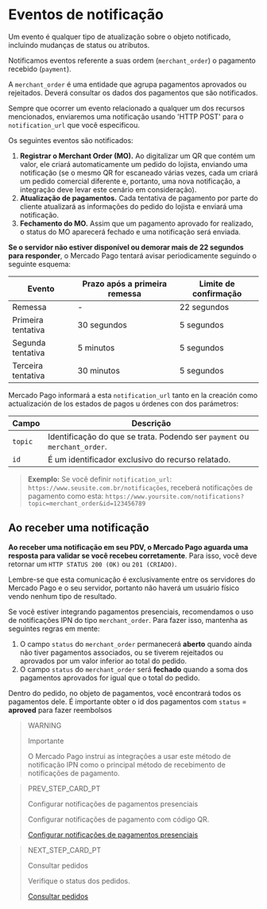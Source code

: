 # Eventos de notificação

Um evento é qualquer tipo de atualização sobre o objeto notificado, incluindo mudanças de status ou atributos. 

Notificamos eventos referente a suas ordem (`merchant_order`) o pagamento recebido (`payment`). 

A `merchant_order` é uma entidade que agrupa pagamentos aprovados ou rejeitados. Deverá consultar os dados dos pagamentos que são notificados.

Sempre que ocorrer um evento relacionado a qualquer um dos recursos mencionados, enviaremos uma notificação usando 'HTTP POST' para o `notification_url` que você especificou.

Os seguintes eventos são notificados:

1. **Registrar o Merchant Order (MO).**  Ao digitalizar um QR que contém um valor, ele criará automaticamente um pedido do lojista, enviando uma notificação (se o mesmo QR for escaneado várias vezes, cada um criará um pedido comercial diferente e, portanto, uma nova notificação, a integração deve levar este cenário em consideração).
2. **Atualização de pagamentos.** Cada tentativa de pagamento por parte do cliente atualizará as informações do pedido do lojista e enviará uma notificação.
3. **Fechamento do MO.** Assim que um pagamento aprovado for realizado, o status do MO aparecerá fechado e uma notificação será enviada.

**Se o servidor não estiver disponível ou demorar mais de 22 segundos para responder**, o Mercado Pago tentará avisar periodicamente seguindo o seguinte esquema:

|Evento|Prazo após a primeira remessa|Limite de confirmação|
|---|---|---|
|Remessa| - |22 segundos|
|Primeira tentativa|30 segundos|5 segundos|
|Segunda tentativa|5 minutos|5 segundos|
|Terceira tentativa|30 minutos|5 segundos|

Mercado Pago informará a esta `notification_url` tanto en la creación como actualización de los estados de pagos u órdenes con dos parámetros:

|Campo|Descrição|
|---|---|
|`topic`|Identificação do que se trata. Podendo ser `payment` ou `merchant_order`.|
|`id`|É um identificador exclusivo do recurso relatado.|

> **Exemplo:** Se você definir `notification_url`: `https://www.seusite.com.br/notificações`, receberá notificações de pagamento como esta: `https://www.yoursite.com/notifications?topic=merchant_order&id=123456789`

## Ao receber uma notificação

**Ao receber uma notificação em seu PDV, o Mercado Pago aguarda uma resposta para validar se você recebeu corretamente**. Para isso, você deve retornar um `HTTP STATUS 200 (OK)` ou `201 (CRIADO)`.

Lembre-se que esta comunicação é exclusivamente entre os servidores do Mercado Pago e o seu servidor, portanto não haverá um usuário físico vendo nenhum tipo de resultado.

Se você estiver integrando pagamentos presenciais, recomendamos o uso de notificações IPN do tipo `merchant_order`. Para fazer isso, mantenha as seguintes regras em mente:

1. O campo `status` do `merchant_order` permanecerá **aberto** quando ainda não tiver pagamentos associados, ou se tiverem rejeitados ou aprovados por um valor inferior ao total do pedido.
2. O campo `status` do `merchant_order` será **fechado** quando a soma dos pagamentos aprovados for igual que o total do pedido.

Dentro do pedido, no objeto de pagamentos, você encontrará todos os pagamentos dele. É importante obter o id dos pagamentos com `status` = **aproved** para fazer reembolsos


> WARNING
>
> Importante
>
> O Mercado Pago instrui as integrações a usar este método de notificação IPN como o principal método de recebimento de notificações de pagamento.

> PREV_STEP_CARD_PT
>
> Configurar notificações de pagamentos presenciais
>
> Configurar notificações de pagamento com código QR.
>
> [Configurar notificações de pagamentos presenciais](https://www.mercadopago[FAKER][URL][DOMAIN]/developers/pt/guides/notifications/ipn/inperson-configuration)

> NEXT_STEP_CARD_PT
>
> Consultar pedidos
> 
> Verifique o status dos pedidos.
>
> [Consultar pedidos](https://www.mercadopago[FAKER][URL][DOMAIN]/developers/pt/guides/notifications/ipn/inperson-order-query)